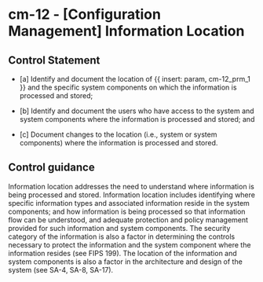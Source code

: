 # cm-12 - \[Configuration Management\] Information Location

## Control Statement

- \[a\] Identify and document the location of {{ insert: param, cm-12_prm_1 }} and the specific system components on which the information is processed and stored;

- \[b\] Identify and document the users who have access to the system and system components where the information is processed and stored; and

- \[c\] Document changes to the location (i.e., system or system components) where the information is processed and stored.

## Control guidance

Information location addresses the need to understand where information is being processed and stored. Information location includes identifying where specific information types and associated information reside in the system components; and how information is being processed so that information flow can be understood, and adequate protection and policy management provided for such information and system components. The security category of the information is also a factor in determining the controls necessary to protect the information and the system component where the information resides (see FIPS 199). The location of the information and system components is also a factor in the architecture and design of the system (see SA-4, SA-8, SA-17).
